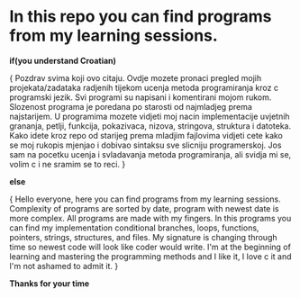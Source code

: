 # In this repo you can find programs from my learning sessions.

****if(you understand Croatian)****

{
Pozdrav svima koji ovo citaju. Ovdje mozete pronaci pregled mojih projekata/zadataka radjenih tijekom ucenja metoda programiranja kroz c programski jezik. Svi programi su napisani i komentirani mojom rukom. Slozenost programa je poredana po starosti od najmladjeg prema najstarijem. U programima mozete vidjeti moj nacin implementacije uvjetnih grananja, petlji, funkcija, pokazivaca, nizova, stringova, struktura i datoteka. Kako idete kroz repo od starijeg prema mladjim fajlovima vidjeti cete kako se moj rukopis mjenjao i dobivao sintaksu sve slicniju programerskoj. Jos sam na pocetku ucenja i svladavanja metoda programiranja, ali svidja mi se, volim c i ne sramim se to reci.
}


****else****

{
Hello everyone, here you can find programs from my learning sessions. Complexity of programs are sorted by date, program with newest date is more complex. All programs are made with my fingers. In this programs you can find my implementation conditional branches, loops, functions, pointers, strings, structures, and files. My signature is changing through time so newest code will look like coder would write. I'm at the beginning of learning and mastering the programming methods and I like it, I love c it and I'm not ashamed to admit it.
}


****Thanks for your time****
